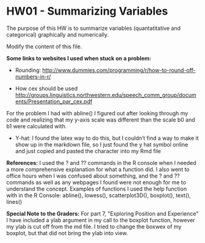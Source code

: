 # HW01 - Summarizing Variables

The purpose of this HW is to summarize variables (quantatitative and categorical) graphically and numerically.

Modify the content of this file.

**Some links to websites I used when stuck on a problem:**

* Rounding: 
http://www.dummies.com/programming/r/how-to-round-off-numbers-in-r/

* How cex should be used
http://groups.linguistics.northwestern.edu/speech_comm_group/documents/Presentation_par_cex.pdf

For the problem I had with abline() I figured out after looking through my code and realizing that my y-axis scale was different than the scale b0 and b1 were calculated with.

* Y-hat:
I found the latex way to do this, but I couldn’t find a way to make it show up in the markdown file, so I just found the y hat symbol online and just copied and pasted the character into my Rmd file

**References:**
I used the ? and ?? commands in the R console when I needed a more comprehensive explanation for what a function did. I also went to office hours when I was confused about something, and the ? and ?? commands as well as any webpages I found were not enough for me to understand the concept. Examples of functions I used the help function with in the R Console: abline(), lowess(), scatterplot3D(), boxplot(), text(), lines()

**Special Note to the Graders:**
For part 7, "Exploring Position and Experience" I have included a ylab argument in my call to the boxplot function, however my ylab is cut off from the md file. I tried to change the boxwex of my boxplot, but that did not bring the ylab into view. 